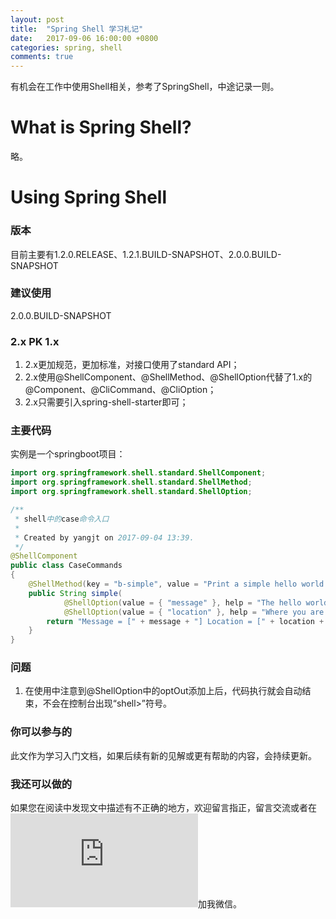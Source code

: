 ```yaml
---
layout: post
title:  "Spring Shell 学习札记"
date:   2017-09-06 16:00:00 +0800
categories: spring, shell
comments: true
---
```

有机会在工作中使用Shell相关，参考了SpringShell，中途记录一则。   
#   What is Spring Shell?
略。
#   Using Spring Shell
###     版本
目前主要有1.2.0.RELEASE、1.2.1.BUILD-SNAPSHOT、2.0.0.BUILD-SNAPSHOT
###     建议使用
2.0.0.BUILD-SNAPSHOT
###     2.x PK 1.x
1.  2.x更加规范，更加标准，对接口使用了standard API；
2.  2.x使用@ShellComponent、@ShellMethod、@ShellOption代替了1.x的@Component、@CliCommand、@CliOption；
3.  2.x只需要引入spring-shell-starter即可；
###     主要代码
实例是一个springboot项目：
```java
import org.springframework.shell.standard.ShellComponent;
import org.springframework.shell.standard.ShellMethod;
import org.springframework.shell.standard.ShellOption;

/**
 * shell中的case命令入口
 *
 * Created by yangjt on 2017-09-04 13:39.
 */
@ShellComponent
public class CaseCommands
{
    @ShellMethod(key = "b-simple", value = "Print a simple hello world message")
    public String simple(
            @ShellOption(value = { "message" }, help = "The hello world message") final String message,
            @ShellOption(value = { "location" }, help = "Where you are saying hello", defaultValue="At work") final String location) {
        return "Message = [" + message + "] Location = [" + location + "]";
    }
}
```
###     问题
1.  在使用中注意到@ShellOption中的optOut添加上后，代码执行就会自动结束，不会在控制台出现“shell>”符号。

###     你可以参与的
此文作为学习入门文档，如果后续有新的见解或更有帮助的内容，会持续更新。
###     我还可以做的
如果您在阅读中发现文中描述有不正确的地方，欢迎留言指正，留言交流或者在![“关于我”](https://beanstt.github.io/about/index.html)加我微信。